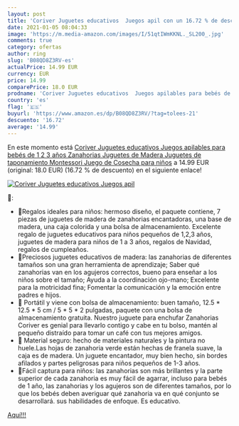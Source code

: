 ```yaml
---
layout: post
title: 'Coriver Juguetes educativos  Juegos apil con un 16.72 % de descuento'
date: 2021-01-05 08:04:33
image: 'https://m.media-amazon.com/images/I/51qtIWmKKNL._SL200_.jpg'
comments: true
category: ofertas
author: ring
slug: 'B08QD8Z3RV-es'
actualPrice: 14.99 EUR
currency: EUR
price: 14.99
comparePrice: 18.0 EUR
prodname: 'Coriver Juguetes educativos  Juegos apilables para bebés de 1 2 3 años  Zanahorias  Juguetes de Madera  Juguetes de taponamiento Montessori  Juego de Cosecha para niños'
country: 'es'
flag: '🇪🇸'
buyurl: 'https://www.amazon.es/dp/B08QD8Z3RV/?tag=tolees-21'
descuento: '16.72'
average: '14.99'
---
```


En este momento está [Coriver Juguetes educativos  Juegos apilables para bebés de 1 2 3 años  Zanahorias  Juguetes de Madera  Juguetes de taponamiento Montessori  Juego de Cosecha para niños](https://www.amazon.es/dp/B08QD8Z3RV/?tag=tolees-21) a 14.99 EUR (original: 18.0 EUR) (16.72 %  de descuento) en el siguiente enlace!

[![Coriver Juguetes educativos  Juegos apil](https://m.media-amazon.com/images/I/51qtIWmKKNL._SL200_.jpg)](https://www.amazon.es/dp/B08QD8Z3RV/?tag=tolees-21)

🔎:

- 🥕Regalos ideales para niños: hermoso diseño, el paquete contiene, 7 piezas de juguetes de madera de zanahorias encantadoras, una base de madera, una caja colorida y una bolsa de almacenamiento. Excelente regalo de juguetes educativos para niños pequeños de 1,2,3 años, juguetes de madera para niños de 1 a 3 años, regalos de Navidad, regalos de cumpleaños.
- 🥕Preciosos juguetes educativos de madera: las zanahorias de diferentes tamaños son una gran herramienta de aprendizaje; Saber qué zanahorias van en los agujeros correctos, bueno para enseñar a los niños sobre el tamaño; Ayuda a la coordinación ojo-mano; Excelente para la motricidad fina; Fomentar la comunicación y la emoción entre padres e hijos.
- 🥕 Portátil y viene con bolsa de almacenamiento: buen tamaño, 12.5 * 12.5 * 5 cm / 5 * 5 * 2 pulgadas, paquete con una bolsa de almacenamiento gratuita. Nuestro juguete para enchufar Zanahorias Coriver es genial para llevarlo contigo y cabe en tu bolso, mantén al pequeño distraído para tomar un café con tus mejores amigos.
- 🥕 Material seguro: hecho de materiales naturales y la pintura no huele.Las hojas de zanahoria verde están hechas de franela suave, la caja es de madera. Un juguete encantador, muy bien hecho, sin bordes afilados y partes peligrosas para niños pequeños de 1-3 años.
- 🥕Fácil captura para niños: las zanahorias son más brillantes y la parte superior de cada zanahoria es muy fácil de agarrar, incluso para bebés de 1 año, las zanahorias y los agujeros son de diferentes tamaños, por lo que los bebés deben averiguar qué zanahoria va en qué conjunto se desarrollará. sus habilidades de enfoque. Es educativo.

[Aquí!!!](https://www.amazon.es/dp/B08QD8Z3RV/?tag=tolees-21)
